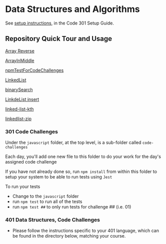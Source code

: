# Data Structures and Algorithms

See [setup instructions](https://codefellows.github.io/setup-guide/code-301/3-code-challenges), in the Code 301 Setup Guide.

## Repository Quick Tour and Usage

[Array Reverse](javascript/reverseArrayJs/README.md)

[ArrayInMiddle](javascript/insertShiftArray/README.md)

[npmTestForCodeChallenges](javascript/ProofOfTest/README.md)

[LinkedList](javascript/linked-list/README.md)

[binarySearch](javascript/binarySearch/README.md)

[LinkdeList insert](javascript/LinkedList-Insert/README.md)

[linked-list-kth](javascript/linked-list-kth/README.md)

[linkedlist-zip](javascript/linkedlist-zip//README.md)

### 301 Code Challenges

Under the `javascript` folder, at the top level, is a sub-folder called `code-challenges`

Each day, you'll add one new file to this folder to do your work for the day's assigned code challenge

If you have not already done so, run `npm install` from within this folder to setup your system to be able to run tests using `Jest`

To run your tests

- Change to the `javascript` folder
- run `npm test` to run all of the tests
- run `npm test ##` to only run tests for challenge ## (i.e. 01)

### 401 Data Structures, Code Challenges

- Please follow the instructions specific to your 401 language, which can be found in the directory below, matching your course.
